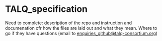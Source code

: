 # TALQ_specification
Need to complete: description of the repo and instruction and documenation ofr how the files are laid out and what they mean. Where to go if they have questions (email to enquiries_github@talq-consortium.org)
